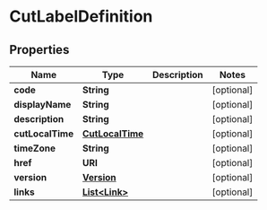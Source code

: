 

# CutLabelDefinition


## Properties

| Name | Type | Description | Notes |
|------------ | ------------- | ------------- | -------------|
|**code** | **String** |  |  [optional] |
|**displayName** | **String** |  |  [optional] |
|**description** | **String** |  |  [optional] |
|**cutLocalTime** | [**CutLocalTime**](CutLocalTime.md) |  |  [optional] |
|**timeZone** | **String** |  |  [optional] |
|**href** | **URI** |  |  [optional] |
|**version** | [**Version**](Version.md) |  |  [optional] |
|**links** | [**List&lt;Link&gt;**](Link.md) |  |  [optional] |



